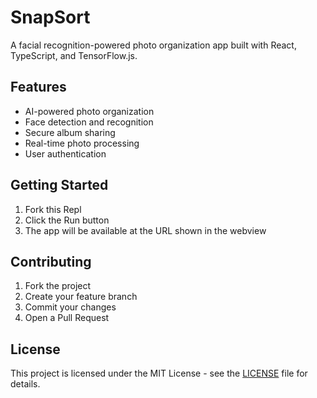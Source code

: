 # SnapSort

A facial recognition-powered photo organization app built with React, TypeScript, and TensorFlow.js.

## Features

- AI-powered photo organization
- Face detection and recognition
- Secure album sharing
- Real-time photo processing
- User authentication

## Getting Started

1. Fork this Repl
2. Click the Run button
3. The app will be available at the URL shown in the webview

## Contributing

1. Fork the project
2. Create your feature branch
3. Commit your changes
4. Open a Pull Request

## License

This project is licensed under the MIT License - see the [LICENSE](LICENSE) file for details.
